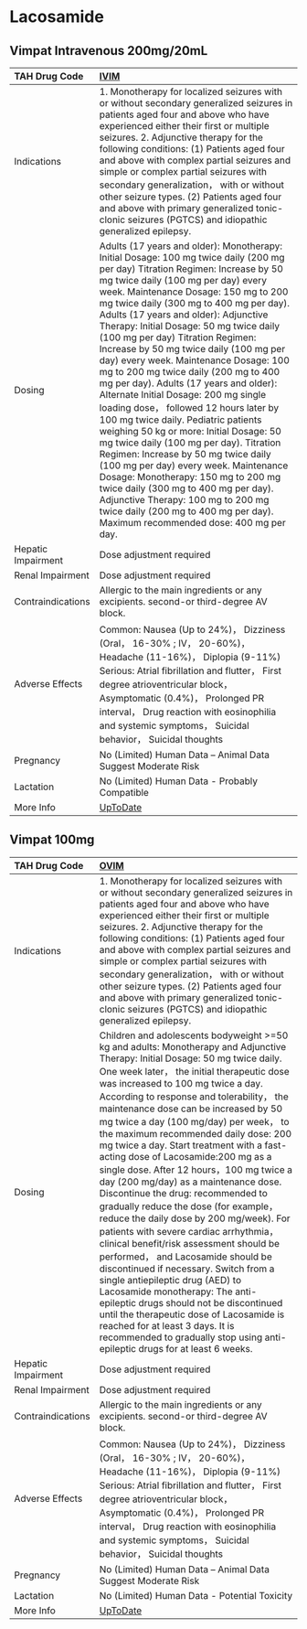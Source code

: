 # Lacosamide

## Vimpat Intravenous 200mg/20mL

| TAH Drug Code      | [IVIM](https://www.tahsda.org.tw/drugs/hissearch.php?drug_code=IVIM)                                                                                                                                                                                                                                                                                                                                                                                                                                                                                                                                                                                                                                                                                                                                                                                                                                                                                                                                                                                     |
|:-------------------|:---------------------------------------------------------------------------------------------------------------------------------------------------------------------------------------------------------------------------------------------------------------------------------------------------------------------------------------------------------------------------------------------------------------------------------------------------------------------------------------------------------------------------------------------------------------------------------------------------------------------------------------------------------------------------------------------------------------------------------------------------------------------------------------------------------------------------------------------------------------------------------------------------------------------------------------------------------------------------------------------------------------------------------------------------------|
| Indications        | 1. Monotherapy for localized seizures with or without secondary generalized seizures in patients aged four and above who have experienced either their first or multiple seizures. 2. Adjunctive therapy for the following conditions: (1) Patients aged four and above with complex partial seizures and simple or complex partial seizures with secondary generalization， with or without other seizure types. (2) Patients aged four and above with primary generalized tonic-clonic seizures (PGTCS) and idiopathic generalized epilepsy.                                                                                                                                                                                                                                                                                                                                                                                                                                                                                                           |
| Dosing             | Adults (17 years and older): Monotherapy: Initial Dosage: 100 mg twice daily (200 mg per day) Titration Regimen: Increase by 50 mg twice daily (100 mg per day) every week. Maintenance Dosage: 150 mg to 200 mg twice daily (300 mg to 400 mg per day). Adults (17 years and older): Adjunctive Therapy: Initial Dosage: 50 mg twice daily (100 mg per day) Titration Regimen: Increase by 50 mg twice daily (100 mg per day) every week. Maintenance Dosage: 100 mg to 200 mg twice daily (200 mg to 400 mg per day). Adults (17 years and older): Alternate Initial Dosage: 200 mg single loading dose， followed 12 hours later by 100 mg twice daily. Pediatric patients weighing 50 kg or more: Initial Dosage: 50 mg twice daily (100 mg per day). Titration Regimen: Increase by 50 mg twice daily (100 mg per day) every week. Maintenance Dosage: Monotherapy: 150 mg to 200 mg twice daily (300 mg to 400 mg per day). Adjunctive Therapy: 100 mg to 200 mg twice daily (200 mg to 400 mg per day). Maximum recommended dose: 400 mg per day. |
| Hepatic Impairment | Dose adjustment required                                                                                                                                                                                                                                                                                                                                                                                                                                                                                                                                                                                                                                                                                                                                                                                                                                                                                                                                                                                                                                 |
| Renal Impairment   | Dose adjustment required                                                                                                                                                                                                                                                                                                                                                                                                                                                                                                                                                                                                                                                                                                                                                                                                                                                                                                                                                                                                                                 |
| Contraindications  | Allergic to the main ingredients or any excipients. second-or third-degree AV block.                                                                                                                                                                                                                                                                                                                                                                                                                                                                                                                                                                                                                                                                                                                                                                                                                                                                                                                                                                     |
| Adverse Effects    | Common: Nausea (Up to 24%)， Dizziness (Oral， 16-30% ; IV， 20-60%)， Headache (11-16%)， Diplopia (9-11%) Serious: Atrial fibrillation and flutter， First degree atrioventricular block， Asymptomatic (0.4%)， Prolonged PR interval， Drug reaction with eosinophilia and systemic symptoms， Suicidal behavior， Suicidal thoughts                                                                                                                                                                                                                                                                                                                                                                                                                                                                                                                                                                                                                                                                                                                 |
| Pregnancy          | No (Limited) Human Data – Animal Data Suggest Moderate Risk                                                                                                                                                                                                                                                                                                                                                                                                                                                                                                                                                                                                                                                                                                                                                                                                                                                                                                                                                                                              |
| Lactation          | No (Limited) Human Data - Probably Compatible                                                                                                                                                                                                                                                                                                                                                                                                                                                                                                                                                                                                                                                                                                                                                                                                                                                                                                                                                                                                            |
| More Info          | [UpToDate](https://www.uptodate.com/contents/lacosamide-drug-information)                                                                                                                                                                                                                                                                                                                                                                                                                                                                                                                                                                                                                                                                                                                                                                                                                                                                                                                                                                                |

## Vimpat 100mg

| TAH Drug Code      | [OVIM](https://www.tahsda.org.tw/drugs/hissearch.php?drug_code=OVIM)                                                                                                                                                                                                                                                                                                                                                                                                                                                                                                                                                                                                                                                                                                                                                                                                                                                                                                                                                                                                                                                                    |
|:-------------------|:----------------------------------------------------------------------------------------------------------------------------------------------------------------------------------------------------------------------------------------------------------------------------------------------------------------------------------------------------------------------------------------------------------------------------------------------------------------------------------------------------------------------------------------------------------------------------------------------------------------------------------------------------------------------------------------------------------------------------------------------------------------------------------------------------------------------------------------------------------------------------------------------------------------------------------------------------------------------------------------------------------------------------------------------------------------------------------------------------------------------------------------|
| Indications        | 1. Monotherapy for localized seizures with or without secondary generalized seizures in patients aged four and above who have experienced either their first or multiple seizures. 2. Adjunctive therapy for the following conditions: (1) Patients aged four and above with complex partial seizures and simple or complex partial seizures with secondary generalization， with or without other seizure types. (2) Patients aged four and above with primary generalized tonic-clonic seizures (PGTCS) and idiopathic generalized epilepsy.                                                                                                                                                                                                                                                                                                                                                                                                                                                                                                                                                                                          |
| Dosing             | Children and adolescents bodyweight >=50 kg and adults: Monotherapy and Adjunctive Therapy: Initial Dosage: 50 mg twice daily. One week later， the initial therapeutic dose was increased to 100 mg twice a day. According to response and tolerability， the maintenance dose can be increased by 50 mg twice a day (100 mg/day) per week， to the maximum recommended daily dose: 200 mg twice a day. Start treatment with a fast-acting dose of Lacosamide:200 mg as a single dose. After 12 hours，100 mg twice a day (200 mg/day) as a maintenance dose. Discontinue the drug: recommended to gradually reduce the dose (for example， reduce the daily dose by 200 mg/week). For patients with severe cardiac arrhythmia， clinical benefit/risk assessment should be performed， and Lacosamide should be discontinued if necessary. Switch from a single antiepileptic drug (AED) to Lacosamide monotherapy: The anti-epileptic drugs should not be discontinued until the therapeutic dose of Lacosamide is reached for at least 3 days. It is recommended to gradually stop using anti-epileptic drugs for at least 6 weeks. |
| Hepatic Impairment | Dose adjustment required                                                                                                                                                                                                                                                                                                                                                                                                                                                                                                                                                                                                                                                                                                                                                                                                                                                                                                                                                                                                                                                                                                                |
| Renal Impairment   | Dose adjustment required                                                                                                                                                                                                                                                                                                                                                                                                                                                                                                                                                                                                                                                                                                                                                                                                                                                                                                                                                                                                                                                                                                                |
| Contraindications  | Allergic to the main ingredients or any excipients. second-or third-degree AV block.                                                                                                                                                                                                                                                                                                                                                                                                                                                                                                                                                                                                                                                                                                                                                                                                                                                                                                                                                                                                                                                    |
| Adverse Effects    | Common: Nausea (Up to 24%)， Dizziness (Oral， 16-30% ; IV， 20-60%)， Headache (11-16%)， Diplopia (9-11%) Serious: Atrial fibrillation and flutter， First degree atrioventricular block， Asymptomatic (0.4%)， Prolonged PR interval， Drug reaction with eosinophilia and systemic symptoms， Suicidal behavior， Suicidal thoughts                                                                                                                                                                                                                                                                                                                                                                                                                                                                                                                                                                                                                                                                                                                                                                                                |
| Pregnancy          | No (Limited) Human Data – Animal Data Suggest Moderate Risk                                                                                                                                                                                                                                                                                                                                                                                                                                                                                                                                                                                                                                                                                                                                                                                                                                                                                                                                                                                                                                                                             |
| Lactation          | No (Limited) Human Data - Potential Toxicity                                                                                                                                                                                                                                                                                                                                                                                                                                                                                                                                                                                                                                                                                                                                                                                                                                                                                                                                                                                                                                                                                            |
| More Info          | [UpToDate](https://www.uptodate.com/contents/lacosamide-drug-information)                                                                                                                                                                                                                                                                                                                                                                                                                                                                                                                                                                                                                                                                                                                                                                                                                                                                                                                                                                                                                                                               |

